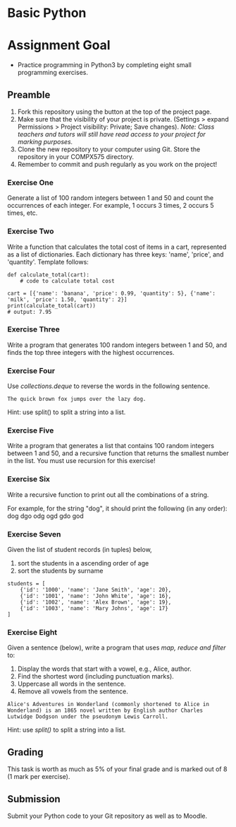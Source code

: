 # Basic Python

# Assignment Goal
* Practice programming in Python3 by completing eight small programming exercises.

## Preamble
1. Fork this repository using the button at the top of the project page.
2. Make sure that the visibility of your project is private. (Settings > expand Permissions > Project visibility: Private; Save changes).  *Note: Class teachers and tutors will still have read access to your project for marking purposes.*
3. Clone the new repository to your computer using Git.  Store the repository in your COMPX575 directory.
4. Remember to commit and push regularly as you work on the project! 

### Exercise One
Generate a list of 100 random integers between 1 and 50 and count the occurrences of each integer. For example, 1 occurs 3 times, 2 occurs 5 times, etc.
### Exercise Two
Write a function that calculates the total cost of items in a cart, represented as a list of dictionaries. Each dictionary has three keys: 'name', 'price', and 'quantity'. Template follows:
```
def calculate_total(cart):
    # code to calculate total cost
    
cart = [{'name': 'banana', 'price': 0.99, 'quantity': 5}, {'name': 'milk', 'price': 1.50, 'quantity': 2}]
print(calculate_total(cart))
# output: 7.95
```
### Exercise Three
Write a program that generates 100 random integers between 1 and 50, and finds the top three integers with the highest occurrences.
### Exercise Four
Use *collections.deque* to reverse the words in the following sentence.
```
The quick brown fox jumps over the lazy dog.
```
Hint: use split() to split a string into a list.
### Exercise Five
Write a program that generates a list that contains 100 random integers between 1 and 50, and a recursive function that returns the smallest number in the list.  You must use recursion for this exercise!
### Exercise Six
Write a recursive function to print out all the combinations of a string.

For example, for the string "dog", it should print the following (in any order):
dog
dgo
odg
ogd
gdo
god

### Exercise Seven
Given the list of student records (in tuples) below,
1. sort the students in a ascending order of age
2. sort the students by surname
```
students = [
    {'id': '1000', 'name': 'Jane Smith', 'age': 20},
    {'id': '1001', 'name': 'John White', 'age': 16},
    {'id': '1002', 'name': 'Alex Brown', 'age': 19},
    {'id': '1003', 'name': 'Mary Johns', 'age': 17}
]

```
### Exercise Eight
Given a sentence (below), write a program that uses *map, reduce and filter* to:
1. Display the words that start with a vowel, e.g., Alice, author.
2. Find the shortest word (including punctuation marks).
3. Uppercase all words in the sentence.
4. Remove all vowels from the sentence.
```
Alice's Adventures in Wonderland (commonly shortened to Alice in Wonderland) is an 1865 novel written by English author Charles Lutwidge Dodgson under the pseudonym Lewis Carroll.
```
Hint: use *split()* to split a string into a list.
## Grading
This task is worth as much as 5% of your final grade and is marked out of 8 (1 mark per exercise).

## Submission
Submit your Python code to your Git repository as well as to Moodle.
